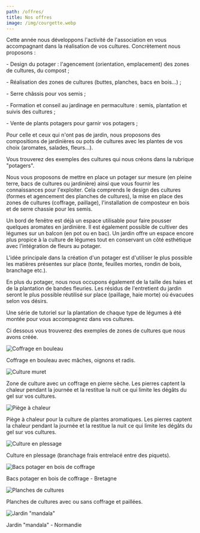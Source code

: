 ```yaml
---
path: /offres/
title: Nos offres
image: /img/courgette.webp
---
```

Cette année nous développons l'activité de l'association en vous accompagnant dans la réalisation de vos cultures. Concrètement nous proposons :

\- Design du potager : l'agencement (orientation, emplacement) des zones de cultures, du compost ;

\- Réalisation des zones de cultures (buttes, planches, bacs en bois...) ;

\- Serre châssis pour vos semis ;

\- Formation et conseil au jardinage en permaculture : semis, plantation et suivis des cultures ;

\- Vente de plants potagers pour garnir vos potagers ;

Pour celle et ceux qui n'ont pas de jardin, nous proposons des compositions de jardinières ou pots de cultures avec les plantes de vos choix (aromates, salades, fleurs...).

Vous trouverez des exemples des cultures qui nous créons dans la rubrique "potagers".

Nous vous proposons de mettre en place un potager sur mesure (en pleine terre, bacs de cultures ou jardinière) ainsi que vous fournir les connaissances pour l'exploiter. Cela comprends le design des cultures (formes et agencement des planches de cultures), la mise en place des zones de cultures (coffrage, paillage), l'installation de composteur en bois et de serre chassie pour les semis.

Un bord de fenêtre est déjà un espace utilisable pour faire pousser quelques aromates en
jardinière. Il est également possible de cultiver des légumes sur un balcon (en pot ou en
bac).
Un jardin offre un espace encore plus propice à la culture de légumes tout en conservant un
côté esthétique avec l’intégration de fleurs au potager.

L'idée principale dans la création d'un potager est d'utiliser le plus possible les matières présentes sur place (tonte, feuilles mortes, rondin de bois, branchage etc.).

En plus du potager, nous nous occupons également de la taille des haies et de la plantation de bandes fleuries. Les résidus de l'entretient du jardin seront le plus possible réutilisé sur place (paillage, haie morte) où évacuées selon vos désirs.

Une série de tutoriel sur la plantation de chaque type de légumes à été montée pour vous accompagnez dans vos cultures.

Ci dessous vous trouverez des exemples de zones de cultures que nous avons créée.

![Coffrage en bouleau](/img/association-mâche-radis-oignon-laitue.jpg "Coffrage en bouleau avec culture de mâches, oignons et radis.")

Coffrage en bouleau avec mâches, oignons et radis.

![Culture muret](/img/culture-muret.jpg)

Zone de culture avec un coffrage en pierre sèche. Les pierres captent la chaleur pendant la journée et la restitue la nuit ce qui limite les dégâts du gel sur vos cultures.

![Piège à chaleur](/img/img_8116-1-.jpg "Piège à chaleur pour la culture de plantes aromatiques. La culture est entouré de pierre qui vont capter la chaleur le jour pour la redistribuer la nuit et ainsi protéger les plantes du gel. ")

Piège à chaleur pour la culture de plantes aromatiques. Les pierres captent la chaleur pendant la journée et la restitue la nuit ce qui limite les dégâts du gel sur vos cultures.

![Culture en plessage](/img/93792469_217821272968679_9003400338987810816_n.jpg "Culture en plessage (branchage frais entrelacé entre des piquets). ")

Culture en plessage (branchage frais entrelacé entre des piquets).

![Bacs potager en bois de coffrage](/img/130891546_151426039657313_1623318123570004091_n.jpg)

Bacs potager en bois de coffrage - Bretagne

![Planches de cultures](/img/zone-culture-2.jpg)

Planches de cultures avec ou sans coffrage et paillées.

![Jardin "mandala"](/img/zone-de-culture-printemps-2020-3-.jpg)

Jardin "mandala" - Normandie